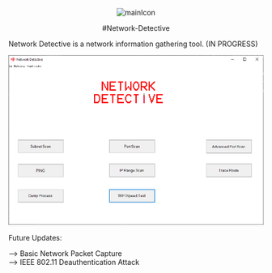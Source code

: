 

<p align="center">
  <img width="75" src="resources/Network-Detective-icon.ico" alt="mainIcon">
</p>
<p align="center">
#Network-Detective
</p>
Network Detective is a network information gathering tool. (IN PROGRESS)

![MainWindow](READMEimg/Capture.PNG)


Future Updates:

--> Basic Network Packet Capture  
--> IEEE 802.11 Deauthentication Attack
